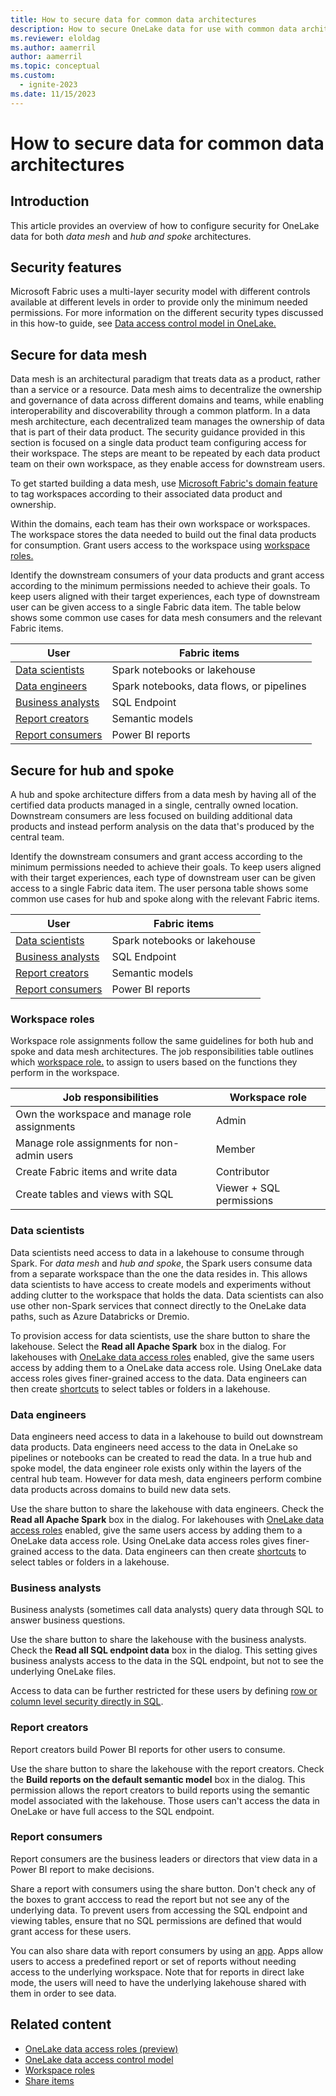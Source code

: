 ```yaml
---
title: How to secure data for common data architectures
description: How to secure OneLake data for use with common data architectures like data mesh or hub and spoke.
ms.reviewer: eloldag
ms.author: aamerril
author: aamerril
ms.topic: conceptual
ms.custom:
  - ignite-2023
ms.date: 11/15/2023
---
```


# How to secure data for common data architectures

## Introduction

This article provides an overview of how to configure security for OneLake data for both _data mesh_ and _hub and spoke_ architectures.

## Security features

Microsoft Fabric uses a multi-layer security model with different controls available at different levels in order to provide only the minimum needed permissions. For more information on the different security types discussed in this how-to guide, see [Data access control model in OneLake.](../security/data-access-control-model.md)

## Secure for data mesh

Data mesh is an architectural paradigm that treats data as a product, rather than a service or a resource. Data mesh aims to decentralize the ownership and governance of data across different domains and teams, while enabling interoperability and discoverability through a common platform. In a data mesh architecture, each decentralized team manages the ownership of data that is part of their data product. The security guidance provided in this section is focused on a single data product team configuring access for their workspace. The steps are meant to be repeated by each data product team on their own workspace, as they enable access for downstream users.

To get started building a data mesh, use [Microsoft Fabric's domain feature](../../governance/domains.md) to tag workspaces according to their associated data product and ownership.

Within the domains, each team has their own workspace or workspaces. The workspace stores the data needed to build out the final data products for consumption. Grant users access to the workspace using [workspace roles.](#workspace-roles)

Identify the downstream consumers of your data products and grant access according to the minimum permissions needed to achieve their goals. To keep users aligned with their target experiences, each type of downstream user can be given access to a single Fabric data item. The table below shows some common use cases for data mesh consumers and the relevant Fabric items.

| User | Fabric items |
| ---- | --- |
| [Data scientists](#data-scientists) | Spark notebooks or lakehouse |
| [Data engineers](#data-engineers) | Spark notebooks, data flows, or pipelines |
| [Business analysts](#business-analysts) | SQL Endpoint |
| [Report creators](#report-creators) | Semantic models |
| [Report consumers](#report-consumers) | Power BI reports |

## Secure for hub and spoke

A hub and spoke architecture differs from a data mesh by having all of the certified data products managed in a single, centrally owned location. Downstream consumers are less focused on building additional data products and instead perform analysis on the data that's produced by the central team.

Identify the downstream consumers and grant access according to the minimum permissions needed to achieve their goals. To keep users aligned with their target experiences, each type of downstream user can be given access to a single Fabric data item. The user persona table shows some common use cases for hub and spoke along with the relevant Fabric items.

| User | Fabric items |
| ---- | --- |
| [Data scientists](#data-scientists) | Spark notebooks or lakehouse |
| [Business analysts](#business-analysts) | SQL Endpoint |
| [Report creators](#report-creators) | Semantic models |
| [Report consumers](#report-consumers) | Power BI reports |

### Workspace roles

Workspace role assignments follow the same guidelines for both hub and spoke and data mesh architectures. The job responsibilities table outlines which [workspace role.](../../get-started/roles-workspaces.md) to assign to users based on the functions they perform in the workspace.

| Job responsibilities | Workspace role |
| ---- | --- |
| Own the workspace and manage role assignments | Admin |
| Manage role assignments for non-admin users | Member |
| Create Fabric items and write data | Contributor |
| Create tables and views with SQL | Viewer + SQL permissions |

### Data scientists

Data scientists need access to data in a lakehouse to consume through Spark. For _data mesh_ and _hub and spoke_, the Spark users consume data from a separate workspace than the one the data resides in. This allows data scientists to have access to create models and experiments without adding clutter to the workspace that holds the data. Data scientists can also use other non-Spark services that connect directly to the OneLake data paths, such as Azure Databricks or Dremio.

To provision access for data scientists, use the share button to share the lakehouse. Select the **Read all Apache Spark** box in the dialog. For lakehouses with [OneLake data access roles](.\get-started-data-access-roles.md) enabled, give the same users access by adding them to a OneLake data access role. Using OneLake data access roles gives finer-grained access to the data. Data engineers can then create [shortcuts](../onelake-shortcuts.md) to select tables or folders in a lakehouse.

### Data engineers

Data engineers need access to data in a lakehouse to build out downstream data products. Data engineers need access to the data in OneLake so pipelines or notebooks can be created to read the data. In a true hub and spoke model, the data engineer role exists only within the layers of the central hub team. However for data mesh, data engineers perform combine data products across domains to build new data sets.

Use the share button to share the lakehouse with data engineers. Check the **Read all Apache Spark** box in the dialog. For lakehouses with [OneLake data access roles](.\get-started-data-access-roles.md) enabled, give the same users access by adding them to a OneLake data access role. Using OneLake data access roles gives finer-grained access to the data. Data engineers can then create [shortcuts](../onelake-shortcuts.md) to select tables or folders in a lakehouse.

### Business analysts

Business analysts (sometimes call data analysts) query data through SQL to answer business questions.

Use the share button to share the lakehouse with the business analysts. Check the **Read all SQL endpoint data** box in the dialog. This setting gives business analysts access to the data in the SQL endpoint, but not to see the underlying OneLake files.

Access to data can be further restricted for these users by defining [row or column level security directly in SQL](../../data-warehouse/sql-granular-permissions.md).

### Report creators

Report creators build Power BI reports for other users to consume.

Use the share button to share the lakehouse with the report creators. Check the **Build reports on the default semantic model** box in the dialog. This permission allows the report creators to build reports using the semantic model associated with the lakehouse. Those users can't access the data in OneLake or have full access to the SQL endpoint.

### Report consumers

Report consumers are the business leaders or directors that view data in a Power BI report to make decisions.

Share a report with consumers using the share button. Don't check any of the boxes to grant acccess to read the report but not see any of the underlying data. To prevent users from accessing the SQL endpoint and viewing tables, ensure that no SQL permissions are defined that would grant access for these users.

You can also share data with report consumers by using an [app](/power-bi/consumer/end-user-apps). Apps allow users to access a predefined report or set of reports without needing access to the underlying workspace. Note that for reports in direct lake mode, the users will need to have the underlying lakehouse shared with them in order to see data.

## Related content

- [OneLake data access roles (preview)](./get-started-data-access-roles.md)
- [OneLake data access control model](./data-access-control-model.md)
- [Workspace roles](../../get-started/roles-workspaces.md)
- [Share items](../../get-started/share-items.md)